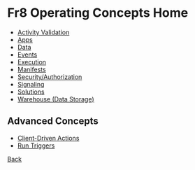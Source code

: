 Fr8 Operating Concepts Home
=========================

* [Activity Validation](/Docs/ForDevelopers/OperatingConcepts/ActivitiesValidation.md)
* [Apps](/Docs/ForDevelopers/OperatingConcepts/Apps.md)
* [Data](/Docs/ForDevelopers/OperatingConcepts/TypesOfFr8.md)   
* [Events](/Docs/ForDevelopers/OperatingConcepts/Events.md)  
* [Execution](/Docs/ForDevelopers/OperatingConcepts/PlanExecution.md)
* [Manifests](/Docs/ForDevelopers/Objects/CratesManifest.md)
* [Security/Authorization](/Docs/ForDevelopers/OperatingConcepts/Authorization/Home.md)
* [Signaling](/Docs/ForDevelopers/OperatingConcepts/Signaling.md)
* [Solutions](/Docs/ForDevelopers/OperatingConcepts/Solutions)
* [Warehouse (Data Storage)](/Docs/ForDevelopers/OperatingConcepts/Fr8Warehouse.md)

Advanced Concepts
------------------
* [Client-Driven Actions](/Docs/ForDevelopers/OperatingConcepts/Client-DrivenActions.md)
* [Run Triggers](/Docs/ForDevelopers/OperatingConcepts/RunTriggers.md)

[Back](/Docs/Home.md)
